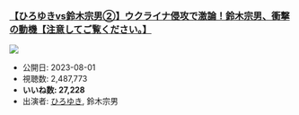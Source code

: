 ### [【ひろゆきvs鈴木宗男②】ウクライナ侵攻で激論！鈴木宗男、衝撃の動機【注意してご覧ください。】](https://www.youtube.com/watch?v=qemKsOkKAYM)
[![](https://img.youtube.com/vi/qemKsOkKAYM/sddefault.jpg)](https://www.youtube.com/watch?v=qemKsOkKAYM)
-   公開日: 2023-08-01
-   視聴数: 2,487,773
-   **いいね数: 27,228**
-   出演者: [ひろゆき](/rehacq_fan/people/ひろゆき "wikilink"), 鈴木宗男
